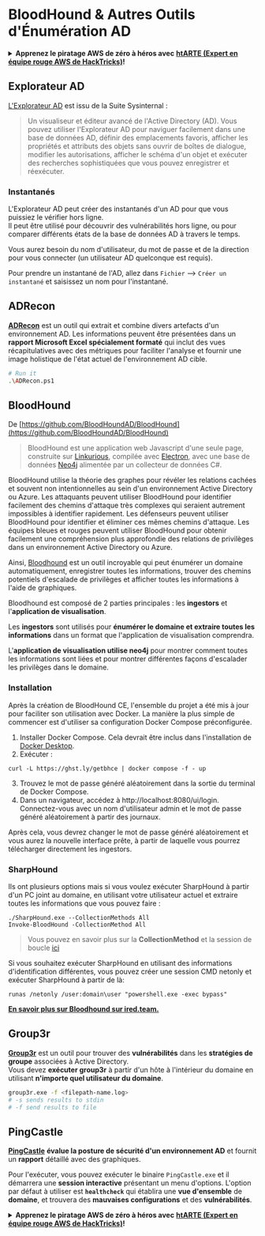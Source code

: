 # BloodHound & Autres Outils d'Énumération AD

<details>

<summary><strong>Apprenez le piratage AWS de zéro à héros avec</strong> <a href="https://training.hacktricks.xyz/courses/arte"><strong>htARTE (Expert en équipe rouge AWS de HackTricks)</strong></a><strong>!</strong></summary>

* Travaillez-vous dans une **entreprise de cybersécurité**? Voulez-vous voir votre **entreprise annoncée dans HackTricks**? ou voulez-vous avoir accès à la **dernière version du PEASS ou télécharger HackTricks en PDF**? Consultez les [**PLANS D'ABONNEMENT**](https://github.com/sponsors/carlospolop)!
* Découvrez [**La Famille PEASS**](https://opensea.io/collection/the-peass-family), notre collection exclusive de [**NFTs**](https://opensea.io/collection/the-peass-family)
* Obtenez le [**swag officiel PEASS & HackTricks**](https://peass.creator-spring.com)
* **Rejoignez le** [**💬**](https://emojipedia.org/speech-balloon/) [**groupe Discord**](https://discord.gg/hRep4RUj7f) ou le [**groupe Telegram**](https://t.me/peass) ou **suivez** moi sur **Twitter** 🐦[**@carlospolopm**](https://twitter.com/hacktricks_live)**.**
* **Partagez vos astuces de piratage en soumettant des PR au [dépôt hacktricks](https://github.com/carlospolop/hacktricks) et [dépôt hacktricks-cloud](https://github.com/carlospolop/hacktricks-cloud)**.

</details>

## Explorateur AD

[L'Explorateur AD](https://docs.microsoft.com/en-us/sysinternals/downloads/adexplorer) est issu de la Suite Sysinternal :

> Un visualiseur et éditeur avancé de l'Active Directory (AD). Vous pouvez utiliser l'Explorateur AD pour naviguer facilement dans une base de données AD, définir des emplacements favoris, afficher les propriétés et attributs des objets sans ouvrir de boîtes de dialogue, modifier les autorisations, afficher le schéma d'un objet et exécuter des recherches sophistiquées que vous pouvez enregistrer et réexécuter.

### Instantanés

L'Explorateur AD peut créer des instantanés d'un AD pour que vous puissiez le vérifier hors ligne.\
Il peut être utilisé pour découvrir des vulnérabilités hors ligne, ou pour comparer différents états de la base de données AD à travers le temps.

Vous aurez besoin du nom d'utilisateur, du mot de passe et de la direction pour vous connecter (un utilisateur AD quelconque est requis).

Pour prendre un instantané de l'AD, allez dans `Fichier` --> `Créer un instantané` et saisissez un nom pour l'instantané.

## ADRecon

[**ADRecon**](https://github.com/adrecon/ADRecon) est un outil qui extrait et combine divers artefacts d'un environnement AD. Les informations peuvent être présentées dans un **rapport Microsoft Excel spécialement formaté** qui inclut des vues récapitulatives avec des métriques pour faciliter l'analyse et fournir une image holistique de l'état actuel de l'environnement AD cible.
```bash
# Run it
.\ADRecon.ps1
```
## BloodHound

De [https://github.com/BloodHoundAD/BloodHound](https://github.com/BloodHoundAD/BloodHound)

> BloodHound est une application web Javascript d'une seule page, construite sur [Linkurious](http://linkurio.us/), compilée avec [Electron](http://electron.atom.io/), avec une base de données [Neo4j](https://neo4j.com/) alimentée par un collecteur de données C#.

BloodHound utilise la théorie des graphes pour révéler les relations cachées et souvent non intentionnelles au sein d'un environnement Active Directory ou Azure. Les attaquants peuvent utiliser BloodHound pour identifier facilement des chemins d'attaque très complexes qui seraient autrement impossibles à identifier rapidement. Les défenseurs peuvent utiliser BloodHound pour identifier et éliminer ces mêmes chemins d'attaque. Les équipes bleues et rouges peuvent utiliser BloodHound pour obtenir facilement une compréhension plus approfondie des relations de privilèges dans un environnement Active Directory ou Azure.

Ainsi, [Bloodhound](https://github.com/BloodHoundAD/BloodHound) est un outil incroyable qui peut énumérer un domaine automatiquement, enregistrer toutes les informations, trouver des chemins potentiels d'escalade de privilèges et afficher toutes les informations à l'aide de graphiques.

Bloodhound est composé de 2 parties principales : les **ingestors** et l'**application de visualisation**.

Les **ingestors** sont utilisés pour **énumérer le domaine et extraire toutes les informations** dans un format que l'application de visualisation comprendra.

L'**application de visualisation utilise neo4j** pour montrer comment toutes les informations sont liées et pour montrer différentes façons d'escalader les privilèges dans le domaine.

### Installation
Après la création de BloodHound CE, l'ensemble du projet a été mis à jour pour faciliter son utilisation avec Docker. La manière la plus simple de commencer est d'utiliser sa configuration Docker Compose préconfigurée.

1. Installer Docker Compose. Cela devrait être inclus dans l'installation de [Docker Desktop](https://www.docker.com/products/docker-desktop/).
2. Exécuter :
```
curl -L https://ghst.ly/getbhce | docker compose -f - up
```
3. Trouvez le mot de passe généré aléatoirement dans la sortie du terminal de Docker Compose.
4. Dans un navigateur, accédez à http://localhost:8080/ui/login. Connectez-vous avec un nom d'utilisateur admin et le mot de passe généré aléatoirement à partir des journaux.

Après cela, vous devrez changer le mot de passe généré aléatoirement et vous aurez la nouvelle interface prête, à partir de laquelle vous pourrez télécharger directement les ingestors.

### SharpHound

Ils ont plusieurs options mais si vous voulez exécuter SharpHound à partir d'un PC joint au domaine, en utilisant votre utilisateur actuel et extraire toutes les informations que vous pouvez faire :
```
./SharpHound.exe --CollectionMethods All
Invoke-BloodHound -CollectionMethod All
```
> Vous pouvez en savoir plus sur la **CollectionMethod** et la session de boucle [ici](https://support.bloodhoundenterprise.io/hc/en-us/articles/17481375424795-All-SharpHound-Community-Edition-Flags-Explained)

Si vous souhaitez exécuter SharpHound en utilisant des informations d'identification différentes, vous pouvez créer une session CMD netonly et exécuter SharpHound à partir de là:
```
runas /netonly /user:domain\user "powershell.exe -exec bypass"
```
[**En savoir plus sur Bloodhound sur ired.team.**](https://ired.team/offensive-security-experiments/active-directory-kerberos-abuse/abusing-active-directory-with-bloodhound-on-kali-linux)


## Group3r

[**Group3r**](https://github.com/Group3r/Group3r) est un outil pour trouver des **vulnérabilités** dans les **stratégies de groupe** associées à Active Directory. \
Vous devez **exécuter group3r** à partir d'un hôte à l'intérieur du domaine en utilisant **n'importe quel utilisateur du domaine**.
```bash
group3r.exe -f <filepath-name.log>
# -s sends results to stdin
# -f send results to file
```
## PingCastle

[**PingCastle**](https://www.pingcastle.com/documentation/) **évalue la posture de sécurité d'un environnement AD** et fournit un **rapport** détaillé avec des graphiques.

Pour l'exécuter, vous pouvez exécuter le binaire `PingCastle.exe` et il démarrera une **session interactive** présentant un menu d'options. L'option par défaut à utiliser est **`healthcheck`** qui établira une **vue d'ensemble** de **domaine**, et trouvera des **mauvaises configurations** et des **vulnérabilités**.&#x20;

<details>

<summary><strong>Apprenez le piratage AWS de zéro à héros avec</strong> <a href="https://training.hacktricks.xyz/courses/arte"><strong>htARTE (Expert en équipe rouge AWS de HackTricks)</strong></a><strong>!</strong></summary>

* Travaillez-vous dans une **entreprise de cybersécurité**? Voulez-vous voir votre **entreprise annoncée dans HackTricks**? ou voulez-vous avoir accès à la **dernière version du PEASS ou télécharger HackTricks en PDF**? Consultez les [**PLANS D'ABONNEMENT**](https://github.com/sponsors/carlospolop)!
* Découvrez [**La famille PEASS**](https://opensea.io/collection/the-peass-family), notre collection exclusive de [**NFTs**](https://opensea.io/collection/the-peass-family)
* Obtenez le [**swag officiel PEASS & HackTricks**](https://peass.creator-spring.com)
* **Rejoignez le** [**💬**](https://emojipedia.org/speech-balloon/) [**groupe Discord**](https://discord.gg/hRep4RUj7f) ou le [**groupe Telegram**](https://t.me/peass) ou **suivez** moi sur **Twitter** 🐦[**@carlospolopm**](https://twitter.com/hacktricks_live)**.**
* **Partagez vos astuces de piratage en soumettant des PR au [dépôt hacktricks](https://github.com/carlospolop/hacktricks) et [dépôt hacktricks-cloud](https://github.com/carlospolop/hacktricks-cloud)**.

</details>
